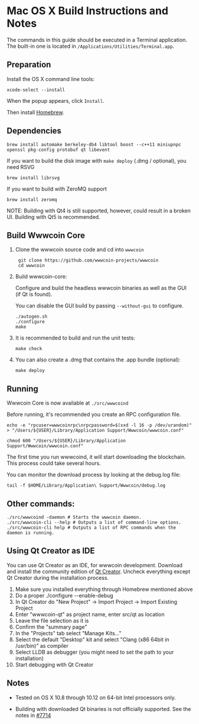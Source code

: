 Mac OS X Build Instructions and Notes
====================================
The commands in this guide should be executed in a Terminal application.
The built-in one is located in `/Applications/Utilities/Terminal.app`.

Preparation
-----------
Install the OS X command line tools:

`xcode-select --install`

When the popup appears, click `Install`.

Then install [Homebrew](https://brew.sh).

Dependencies
----------------------

    brew install automake berkeley-db4 libtool boost --c++11 miniupnpc openssl pkg-config protobuf qt libevent

If you want to build the disk image with `make deploy` (.dmg / optional), you need RSVG

    brew install librsvg

If you want to build with ZeroMQ support
    
    brew install zeromq

NOTE: Building with Qt4 is still supported, however, could result in a broken UI. Building with Qt5 is recommended.

Build Wwwcoin Core
------------------------

1. Clone the wwwcoin source code and cd into `wwwcoin`

        git clone https://github.com/wwwcoin-projects/wwwcoin
        cd wwwcoin

2.  Build wwwcoin-core:

    Configure and build the headless wwwcoin binaries as well as the GUI (if Qt is found).

    You can disable the GUI build by passing `--without-gui` to configure.

        ./autogen.sh
        ./configure
        make

3.  It is recommended to build and run the unit tests:

        make check

4.  You can also create a .dmg that contains the .app bundle (optional):

        make deploy

Running
-------

Wwwcoin Core is now available at `./src/wwwcoind`

Before running, it's recommended you create an RPC configuration file.

    echo -e "rpcuser=wwwcoinrpc\nrpcpassword=$(xxd -l 16 -p /dev/urandom)" > "/Users/${USER}/Library/Application Support/Wwwcoin/wwwcoin.conf"

    chmod 600 "/Users/${USER}/Library/Application Support/Wwwcoin/wwwcoin.conf"

The first time you run wwwcoind, it will start downloading the blockchain. This process could take several hours.

You can monitor the download process by looking at the debug.log file:

    tail -f $HOME/Library/Application\ Support/Wwwcoin/debug.log

Other commands:
-------

    ./src/wwwcoind -daemon # Starts the wwwcoin daemon.
    ./src/wwwcoin-cli --help # Outputs a list of command-line options.
    ./src/wwwcoin-cli help # Outputs a list of RPC commands when the daemon is running.

Using Qt Creator as IDE
------------------------
You can use Qt Creator as an IDE, for wwwcoin development.
Download and install the community edition of [Qt Creator](https://www.qt.io/download/).
Uncheck everything except Qt Creator during the installation process.

1. Make sure you installed everything through Homebrew mentioned above
2. Do a proper ./configure --enable-debug
3. In Qt Creator do "New Project" -> Import Project -> Import Existing Project
4. Enter "wwwcoin-qt" as project name, enter src/qt as location
5. Leave the file selection as it is
6. Confirm the "summary page"
7. In the "Projects" tab select "Manage Kits..."
8. Select the default "Desktop" kit and select "Clang (x86 64bit in /usr/bin)" as compiler
9. Select LLDB as debugger (you might need to set the path to your installation)
10. Start debugging with Qt Creator

Notes
-----

* Tested on OS X 10.8 through 10.12 on 64-bit Intel processors only.

* Building with downloaded Qt binaries is not officially supported. See the notes in [#7714](https://github.com/bitcoin/bitcoin/issues/7714)
